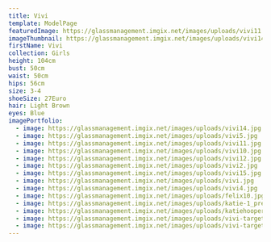 ```yaml
---
title: Vivi
template: ModelPage
featuredImage: https://glassmanagement.imgix.net/images/uploads/vivi11.jpg
imageThumbnail: https://glassmanagement.imgix.net/images/uploads/vivi14.jpg
firstName: Vivi
collection: Girls
height: 104cm
bust: 50cm
waist: 50cm
hips: 56cm
size: 3-4
shoeSize: 27Euro
hair: Light Brown
eyes: Blue
imagePortfolio:
  - image: https://glassmanagement.imgix.net/images/uploads/vivi14.jpg
  - image: https://glassmanagement.imgix.net/images/uploads/vivi5.jpg
  - image: https://glassmanagement.imgix.net/images/uploads/vivi11.jpg
  - image: https://glassmanagement.imgix.net/images/uploads/vivi10.jpg
  - image: https://glassmanagement.imgix.net/images/uploads/vivi12.jpg
  - image: https://glassmanagement.imgix.net/images/uploads/vivi2.jpg
  - image: https://glassmanagement.imgix.net/images/uploads/vivi15.jpg
  - image: https://glassmanagement.imgix.net/images/uploads/vivi.jpg
  - image: https://glassmanagement.imgix.net/images/uploads/vivi4.jpg
  - image: https://glassmanagement.imgix.net/images/uploads/felix10.jpg
  - image: https://glassmanagement.imgix.net/images/uploads/katie-1_preview.jpg
  - image: https://glassmanagement.imgix.net/images/uploads/katiehooper-53_preview.jpg
  - image: https://glassmanagement.imgix.net/images/uploads/vivi-target.jpg
  - image: https://glassmanagement.imgix.net/images/uploads/vivi-target-3.jpg
---
```


